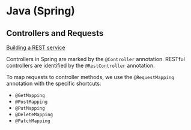 # Java (Spring)
## Controllers and Requests
[Building a REST service](https://spring.io/guides/gs/rest-service)

Controllers in Spring are marked by the `@Controller` annotation.
RESTful controllers are identified by the `@RestController` annotation.

To map requests to controller methods, we use the `@RequestMapping` annotation with the specific shortcuts:
- `@GetMapping`
- `@PostMapping`
- `@PutMapping`
- `@DeleteMapping`
- `@PatchMapping`

